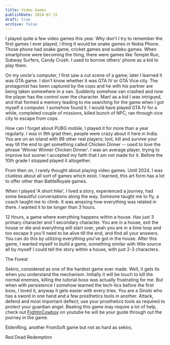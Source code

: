 ```yaml
---
title: Video Games
publishDate: 2024-07-15
draft: true
archive: false
---
```


I played quite a few video games this year. Why don't I try to remember the first games I ever played, i thing it would be snake games in Nokia Phone. Those phone had snake game, cricket games and sudoku games. When smartphone were becoming the thing, there were games like Temple Run, Subway Surfers, Candy Crush. I used to borrow others' phone as a kid to play them.

On my uncle's computer, I first saw a cut scene of a game; later I learned it was GTA game. I don't know whether it was GTA IV or GTA Vice city. The protagonist has been captured by the cops and he with his partner are being taken somewhere in a van. Suddenly somehow van crashed and now the player has the control over the character. Man! as a kid I was intrigued, and that formed a memory leading to me searching for the game when I got myself a computer. I somehow found it. I would have played GTA IV for a while, completed couple of missions, killed bunch of NPC, ran through vice city to escape from cops.

How can I forget about PUBG mobile, I played it for more than a year regularly. I was in 9th grad then, people were crazy about it here in India. You are on an island with 99 other real players; loot, kill and survive your way till the end to get something called Chicken Dinner -- used to love the phrase 'Winner Winner Chicken Dinner'. I was an average player, trying to improve but sooner I accepted my faith that I am not made for it. Before the 10th grade I stopped played it altogether.

From then on, I rarely thought about playing video games. Until 2024, I was clueless about all sort of games which exist. I learned, this art form has a lot to offer other than BattleRoyale games. 

When I played 'A short hike', I lived a story, experienced a journey, had some beautiful conversations along the way. Someone taught me to fly, a coach taught me to climb. It was amazing how everything was related in there. I wanted it to be longer than 3 hours.

12 Hours, a game where everything happens within a house. Has just 3 primary character and 1 secondary character. You are in a house, exit the house or die and everything will start over, yeah you are in a time loop and too escape it you'll need to be alive till the end, and find all your answers. You can do this by utilizing everything you've got in the house. After this game, I wanted myself to build a game, something similar with little source all by myself I could tell the story within a house, with just 2-3 characters.

The Forest

Sekiro, considered as one of the hardest game ever made. Well, it gets its when you understand the mechanism. Initially it will be touch to kill the normal enemies, killing the tutorial boss was actually frustrating for me. But when with persistence I somehow learned the tech-tics before the first boss, I loved it, anyway it gets easier with every tries. You are a Sinobi who has a sword in one hand and a few prosthetics tools in another. Attack, defend and most important deflect; use your prosthetics tools as required to protect your guardian angel. Beating this game may require a lot of help, check out [FightinCowboy](https://www.youtube.com/@FightinCowboy) on youtube he will be your guide through out the journey in the game.

EldenRing, another FromSoft game but not as hard as sekiro, 

Red Dead Redemption
